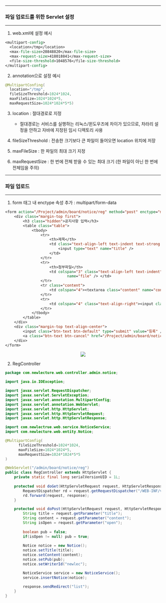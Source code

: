 -----
### 파일 업로드를 위한 Servlet 설정
-----
1. web.xml에 설정 예시
```jsp
<multipart-config>
  <location>/tmp</location>
  <max-file-size>20848820</max-file-size>
  <max-request-size>418018841</max-request-size>
  <file-size-threshold>1048576</file-size-threshold>
</multipart-config>
```

2. annotation으로 설정 예시
```java
@MultipartConfing(
  location="/tmp",
  fileSizeThreshold=1024*1024,
  maxFileSize=1024*1024*5,
  maxRequestSize=1024*1024*5*5)
```

3. location : 절대경로로 지정
   - 절대경로는 서비스를 실행하는 리눅스/윈도우즈에 차이가 있으므로, 차라리 설정을 안하고 자바에 지정된 임시 디렉토리 사용

4. fileSizeThreshold : 전송한 크기보다 큰 파일이 들어오면 location 위치에 저장
5. maxFileSize : 한 파일의 최대 크기 지정
6. maxRequestSize : 한 번에 전체 받을 수 있는 최대 크기 (한 파일이 아닌 한 번에 전체임을 주의)
   
-----
### 파일 업로드
-----
1. form 태그 내 enctype 속성 추가 : multipart/form-data
```jsp
<form action="/Project/admin/board/notice/reg" method="post" enctype="multipart/form-data">
    <div class="margin-top first">
        <h3 class="hidden">공지사항 입력</h3>
        <table class="table">
            <tbody>
                <tr>
                    <th>제목</th>
                    <td class="text-align-left text-indent text-strong text-orange" colspan="3">
                        <input type="text" name="title" />
                    </td>
                </tr>
                <tr>
                    <th>첨부파일</th>
                    <td colspan="3" class="text-align-left text-indent"><input type="file"
                            name="file" /> </td>
                </tr>
                <tr class="content">
                    <td colspan="4"><textarea class="content" name="content"></textarea></td>
                </tr>
                <tr>
                    <td colspan="4" class="text-align-right"><input class="vertical-align" type="checkbox" id="open" name="open" value="true"><label for="open" class="margin-left">바로공개</label> </td>
                </tr>
            </tbody>
        </table>
    </div>
    <div class="margin-top text-align-center">
        <input class="btn-text btn-default" type="submit" value="등록" />
        <a class="btn-text btn-cancel" href="/Project/admin/board/notice/list">취소</a>
    </div>
</form>
```

<div align="center">
<img src="https://github.com/sooyounghan/Web/assets/34672301/bc96b729-a536-4736-b0e6-ec66d021f91b">
</div>

2. RegController
```java
package com.newlecture.web.controller.admin.notice;

import java.io.IOException;

import javax.servlet.RequestDispatcher;
import javax.servlet.ServletException;
import javax.servlet.annotation.MultipartConfig;
import javax.servlet.annotation.WebServlet;
import javax.servlet.http.HttpServlet;
import javax.servlet.http.HttpServletRequest;
import javax.servlet.http.HttpServletResponse;

import com.newlectrue.web.service.NoticeService;
import com.newlecture.web.entity.Notice;

@MultipartConfig(
	  fileSizeThreshold=1024*1024,
	  maxFileSize=1024*1024*5,
	  maxRequestSize=1024*1024*5*5
)

@WebServlet("/admin/board/notice/reg")
public class RegController extends HttpServlet {
	private static final long serialVersionUID = 1L;
       
	protected void doGet(HttpServletRequest request, HttpServletResponse response) throws ServletException, IOException {
		RequestDispatcher rd = request.getRequestDispatcher("/WEB-INF/view/admin/board/notice/reg.jsp");
		rd.forward(request, response);
	}

	protected void doPost(HttpServletRequest request, HttpServletResponse response) throws ServletException, IOException {
		String title = request.getParameter("title");
		String content = request.getParameter("content");
		String isOpen = request.getParameter("open");
		
		boolean pub = false;
		if(isOpen != null) pub = true; 
		
		Notice notice = new Notice();
		notice.setTitle(title);
		notice.setContent(content);
		notice.setPub(pub);
		notice.setWriterId("newlec");

		NoticeService service = new NoticeService();
		service.insertNotice(notice);
		
		response.sendRedirect("list");
	}
}
```
